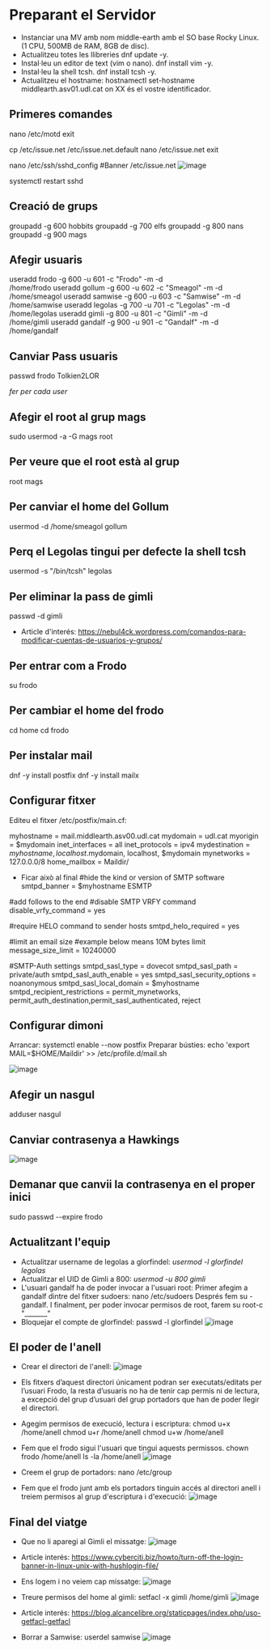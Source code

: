 # Preparant el Servidor

- Instanciar una MV amb nom middle-earth amb el SO base Rocky Linux. (1 CPU, 500MB de RAM, 8GB de disc).
- Actualitzeu totes les llibreries dnf update -y.
- Instal·leu un editor de text (vim o nano). dnf install vim -y.
- Instal·leu la shell tcsh. dnf install tcsh -y.
- Actualitzeu el hostname: hostnamectl set-hostname middlearth.asv01.udl.cat on XX és el vostre identificador.

## Primeres comandes 

nano /etc/motd
exit

cp /etc/issue.net /etc/issue.net.default
nano /etc/issue.net
exit

nano /etc/ssh/sshd_config
#Banner /etc/issue.net
![image](https://user-images.githubusercontent.com/79162978/193089032-788b7c58-1e0c-4c54-bd4e-bf79e2c9d75e.png)

systemctl restart sshd

## Creació de grups 

groupadd -g 600 hobbits
groupadd -g 700 elfs
groupadd -g 800 nans
groupadd -g 900 mags

## Afegir usuaris 
useradd frodo -g 600 -u 601 -c "Frodo" -m -d\
 /home/frodo
useradd gollum -g 600 -u 602 -c "Smeagol" -m -d\
 /home/smeagol
useradd samwise -g 600 -u 603 -c "Samwise" -m -d\
 /home/samwise
useradd legolas -g 700 -u 701 -c "Legolas" -m -d\
 /home/legolas
useradd gimli -g 800 -u 801 -c "Gimli" -m -d\
 /home/gimli
useradd gandalf -g 900 -u 901 -c "Gandalf" -m -d\
 /home/gandalf

## Canviar Pass usuaris 

passwd frodo
Tolkien2LOR

*fer per cada user*


## Afegir el root al grup mags
sudo usermod -a -G mags root

## Per veure que el root està al grup
root mags

## Per canviar el home del Gollum
usermod -d /home/smeagol gollum

## Perq el Legolas tingui per defecte la shell tcsh
usermod -s "/bin/tcsh" legolas

## Per eliminar la pass de gimli
passwd -d gimli

- Article d'interés: https://nebul4ck.wordpress.com/comandos-para-modificar-cuentas-de-usuarios-y-grupos/

## Per entrar com a Frodo
su frodo

## Per cambiar el home del frodo
cd home
cd frodo

## Per instalar mail
dnf -y install postfix
dnf -y install mailx

## Configurar fitxer
Editeu el fitxer /etc/postfix/main.cf:

myhostname = mail.middlearth.asv00.udl.cat
mydomain = udl.cat
myorigin = $mydomain
inet_interfaces = all
inet_protocols = ipv4
mydestination = $myhostname, localhost.$mydomain, localhost, $mydomain
mynetworks = 127.0.0.0/8
home_mailbox = Maildir/

- Ficar això al final
#hide the kind or version of SMTP software
smtpd_banner = $myhostname ESMTP

#add follows to the end
#disable SMTP VRFY command
disable_vrfy_command = yes

#require HELO command to sender hosts
smtpd_helo_required = yes

#limit an email size
#example below means 10M bytes limit
message_size_limit = 10240000

#SMTP-Auth settings
smtpd_sasl_type = dovecot
smtpd_sasl_path = private/auth
smtpd_sasl_auth_enable = yes
smtpd_sasl_security_options = noanonymous
smtpd_sasl_local_domain = $myhostname
smtpd_recipient_restrictions = permit_mynetworks, permit_auth_destination,permit_sasl_authenticated, reject

## Configurar dimoni
Arrancar: systemctl enable --now postfix
Preparar bústies: echo 'export MAIL=$HOME/Maildir' >> /etc/profile.d/mail.sh

![image](https://user-images.githubusercontent.com/79162978/192591029-4f045e0a-0270-4f3d-8133-c3807a43d672.png)

## Afegir un nasgul
adduser nasgul

## Canviar contrasenya a Hawkings
![image](https://user-images.githubusercontent.com/79162978/192594844-137922d1-6c31-4178-b9cd-ee207d3fc226.png)

## Demanar que canvii la contrasenya en el proper inici 
sudo passwd --expire frodo

## Actualitzant l'equip

- Actualitzar username de legolas a glorfindel: *usermod -l glorfindel legolas*
- Actualitzar el UID de Gimli a 800: *usermod -u 800 gimli*
- L'usuari gandalf ha de poder invocar a l'usuari root: 
 Primer afegim a gandalf dintre del fitxer sudoers: nano /etc/sudoers
 Després fem su - gandalf. 
 I finalment, per poder invocar permisos de root, farem su root-c "_______"
 - Bloquejar el compte de glorfindel: passwd -l glorfindel
 ![image](https://user-images.githubusercontent.com/79162978/193078245-459a7f11-d2e4-4419-b206-af58e0997cbd.png)

## El poder de l'anell

- Crear el directori de l'anell: 
![image](https://user-images.githubusercontent.com/79162978/193081230-47fc18cb-0f1e-4c94-bcc0-f635820da901.png)

- Els fitxers d’aquest directori únicament podran ser executats/editats per l’usuari Frodo, la resta d’usuaris no ha de tenir cap permís ni de lectura, a excepció del grup d’usuari del grup portadors que han de poder llegir el directori.
- Agegim permisos de execució, lectura i escriptura: 
chmod u+x /home/anell
chmod u+r /home/anell
chmod u+w /home/anell
- Fem que el frodo sigui l'usuari que tingui aquests permissos. 
chown frodo /home/anell
ls -la /home/anell
![image](https://user-images.githubusercontent.com/79162978/193085935-e533c2c8-12aa-4c2f-8c85-bc8243f364e5.png)
- Creem el grup de portadors:
nano /etc/group
- Fem que el frodo junt amb els portadors tinguin accés al directori anell i treiem permisos al grup d'escriptura i d'execució: 
![image](https://user-images.githubusercontent.com/79162978/193087056-549b4268-45da-4f2c-9e9a-974158666630.png)

## Final del viatge

- Que no li aparegi al Gimli el missatge: 
![image](https://user-images.githubusercontent.com/79162978/193093093-1b16f210-0b9d-4eb6-8c2d-640acf333796.png)

- Article interés: https://www.cyberciti.biz/howto/turn-off-the-login-banner-in-linux-unix-with-hushlogin-file/

- Ens logem i no veiem cap missatge: 
![image](https://user-images.githubusercontent.com/79162978/193092926-2a96c5ef-b871-46b6-b952-82bbf34fcd59.png)

- Treure permisos del home al gimli: setfacl -x gimli /home/gimli
![image](https://user-images.githubusercontent.com/79162978/193094003-4c1342e3-2087-46a8-ad01-682b5dcc083e.png)

- Article interés: https://blog.alcancelibre.org/staticpages/index.php/uso-getfacl-getfacl

- Borrar a Samwise: userdel samwise
![image](https://user-images.githubusercontent.com/79162978/193094877-a169f97e-304f-4099-b870-94946e2682e8.png)

